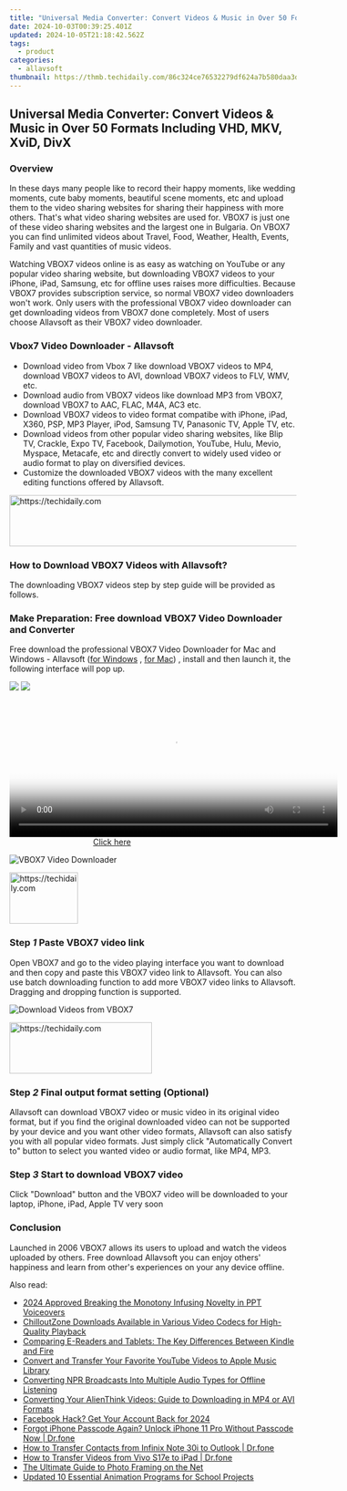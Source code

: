 ```yaml
---
title: "Universal Media Converter: Convert Videos & Music in Over 50 Formats Including VHD, MKV, XviD, DivX"
date: 2024-10-03T00:39:25.401Z
updated: 2024-10-05T21:18:42.562Z
tags:
  - product
categories:
  - allavsoft
thumbnail: https://thmb.techidaily.com/86c324ce76532279df624a7b580daa3d859103088f02a9b5a61fe37bc90c745a.png
---
```


## Universal Media Converter: Convert Videos & Music in Over 50 Formats Including VHD, MKV, XviD, DivX

### Overview

In these days many people like to record their happy moments, like wedding moments, cute baby moments, beautiful scene moments, etc and upload them to the video sharing websites for sharing their happiness with more others. That's what video sharing websites are used for. VBOX7 is just one of these video sharing websites and the largest one in Bulgaria. On VBOX7 you can find unlimited videos about Travel, Food, Weather, Health, Events, Family and vast quantities of music videos.

Watching VBOX7 videos online is as easy as watching on YouTube or any popular video sharing website, but downloading VBOX7 videos to your iPhone, iPad, Samsung, etc for offline uses raises more difficulties. Because VBOX7 provides subscription service, so normal VBOX7 video downloaders won't work. Only users with the professional VBOX7 video downloader can get downloading videos from VBOX7 done completely. Most of users choose Allavsoft as their VBOX7 video downloader.

### Vbox7 Video Downloader - Allavsoft

* Download video from Vbox 7 like download VBOX7 videos to MP4, download VBOX7 videos to AVI, download VBOX7 videos to FLV, WMV, etc.
* Download audio from VBOX7 videos like download MP3 from VBOX7, download VBOX7 to AAC, FLAC, M4A, AC3 etc.
* Download VBOX7 videos to video format compatibe with iPhone, iPad, X360, PSP, MP3 Player, iPod, Samsung TV, Panasonic TV, Apple TV, etc.
* Download videos from other popular video sharing websites, like Blip TV, Crackle, Expo TV, Facebook, Dailymotion, YouTube, Hulu, Mevio, Myspace, Metacafe, etc and directly convert to widely used video or audio format to play on diversified devices.
* Customize the downloaded VBOX7 videos with the many excellent editing functions offered by Allavsoft.

<!-- affiliate ads begin -->
<a href="https://appsumo.8odi.net/c/5597632/2129739/7443" target="_top" id="2129739">
  <img src="//a.impactradius-go.com/display-ad/7443-2129739" border="0" alt="https://techidaily.com" width="728" height="90"/>
</a>
<img height="0" width="0" src="https://appsumo.8odi.net/i/5597632/2129739/7443" style="position:absolute;visibility:hidden;" border="0" />
<!-- affiliate ads end -->

### How to Download VBOX7 Videos with Allavsoft?

The downloading VBOX7 videos step by step guide will be provided as follows.

### Make Preparation: Free download VBOX7 Video Downloader and Converter

Free download the professional VBOX7 Video Downloader for Mac and Windows - Allavsoft ([for Windows](https://tools.techidaily.com/allavsoft/products/) , [for Mac](https://tools.techidaily.com/allavsoft/products/)) , install and then launch it, the following interface will pop up.

[![](https://www.allavsoft.com/how-to/../images/how-to/free-download-win.jpg)](https://tools.techidaily.com/allavsoft/products/) [![](https://www.allavsoft.com/how-to/../images/how-to/free-download-mac.jpg)](https://tools.techidaily.com/allavsoft/products/)

<!-- affiliate ads begin -->
<span id="1982456">
					<video width="576" height="240" style="cursor:pointer"
           poster="//a.impactradius-go.com/display-clicktoplayimage/1982456.png"
           onclick="if(!this.playClicked){this.play();this.setAttribute('controls',true);this.playClicked=true;}">
	   <source src="//a.impactradius-go.com/display-ad/22993-1982456">
	   <img src="//a.impactradius-go.com/display-clicktoplayimage/1982456.png" style="border: none; height: 100%; width: 100%; object-fit: contain">
	</video>
	<div style="width:360px;text-align:center"><a href="javascript:window.open(decodeURIComponent('https%3A%2F%2Fhomestyler.sjv.io%2Fc%2F5597632%2F1982456%2F22993'), '_blank');void(0);">Click here</a></div>
</span>
<img height="0" width="0" src="https://imp.pxf.io/i/5597632/1982456/22993" style="position:absolute;visibility:hidden;" border="0" />
<!-- affiliate ads end -->

![VBOX7 Video Downloader](https://www.allavsoft.com/how-to/../images/allavsoft/screen-shot-600.jpg)

<!-- affiliate ads begin -->
<a href="https://review-au.sjv.io/c/5597632/2098701/14409" target="_top" id="2098701">
  <img src="//a.impactradius-go.com/display-ad/14409-2098701" border="0" alt="https://techidaily.com" width="120" height="90"/>
</a>
<img height="0" width="0" src="https://review-au.sjv.io/i/5597632/2098701/14409" style="position:absolute;visibility:hidden;" border="0" />
<!-- affiliate ads end -->

### Step _1_ Paste VBOX7 video link

Open VBOX7 and go to the video playing interface you want to download and then copy and paste this VBOX7 video link to Allavsoft. You can also use batch downloading function to add more VBOX7 video links to Allavsoft. Dragging and dropping function is supported.

![Download Videos from VBOX7](https://www.allavsoft.com/how-to/../images/how-to/download-videos-from-medici.tv/download-medici-tv.jpg)

<!-- affiliate ads begin -->
<a href="https://aligracehair.sjv.io/c/5597632/2135412/19272" target="_top" id="2135412">
  <img src="//a.impactradius-go.com/display-ad/19272-2135412" border="0" alt="https://techidaily.com" width="250" height="90"/>
</a>
<img height="0" width="0" src="https://aligracehair.sjv.io/i/5597632/2135412/19272" style="position:absolute;visibility:hidden;" border="0" />
<!-- affiliate ads end -->

### Step _2_ Final output format setting (Optional)

Allavsoft can download VBOX7 video or music video in its original video format, but if you find the original downloaded video can not be supported by your device and you want other video formats, Allavsoft can also satisfy you with all popular video formats. Just simply click "Automatically Convert to" button to select you wanted video or audio format, like MP4, MP3.

### Step _3_ Start to download VBOX7 video

Click "Download" button and the VBOX7 video will be downloaded to your laptop, iPhone, iPad, Apple TV very soon

### Conclusion

Launched in 2006 VBOX7 allows its users to upload and watch the videos uploaded by others. Free download Allavsoft you can enjoy others' happiness and learn from other's experiences on your any device offline.

<ins class="adsbygoogle"
     style="display:block"
     data-ad-format="autorelaxed"
     data-ad-client="ca-pub-7571918770474297"
     data-ad-slot="1223367746"></ins>

<ins class="adsbygoogle"
     style="display:block"
     data-ad-client="ca-pub-7571918770474297"
     data-ad-slot="8358498916"
     data-ad-format="auto"
     data-full-width-responsive="true"></ins>

<span class="atpl-alsoreadstyle">Also read:</span>
<div><ul>
<li><a href="https://digital-screen-recording.techidaily.com/2024-approved-breaking-the-monotony-infusing-novelty-in-ppt-voiceovers/"><u>2024 Approved Breaking the Monotony Infusing Novelty in PPT Voiceovers</u></a></li>
<li><a href="https://win-great.techidaily.com/chilloutzone-downloads-available-in-various-video-codecs-for-high-quality-playback/"><u>ChilloutZone Downloads Available in Various Video Codecs for High-Quality Playback</u></a></li>
<li><a href="https://buynow-info.techidaily.com/comparing-e-readers-and-tablets-the-key-differences-between-kindle-and-fire/"><u>Comparing E-Readers and Tablets: The Key Differences Between Kindle and Fire</u></a></li>
<li><a href="https://win-great.techidaily.com/convert-and-transfer-your-favorite-youtube-videos-to-apple-music-library/"><u>Convert and Transfer Your Favorite YouTube Videos to Apple Music Library</u></a></li>
<li><a href="https://win-great.techidaily.com/converting-npr-broadcasts-into-multiple-audio-types-for-offline-listening/"><u>Converting NPR Broadcasts Into Multiple Audio Types for Offline Listening</u></a></li>
<li><a href="https://win-great.techidaily.com/converting-your-alienthink-videos-guide-to-downloading-in-mp4-or-avi-formats/"><u>Converting Your AlienThink Videos: Guide to Downloading in MP4 or AVI Formats</u></a></li>
<li><a href="https://facebook-video-files.techidaily.com/facebook-hack-get-your-account-back-for-2024/"><u>Facebook Hack? Get Your Account Back for 2024</u></a></li>
<li><a href="https://iphone-unlock.techidaily.com/forgot-iphone-passcode-again-unlock-iphone-11-pro-without-passcode-now-drfone-by-drfone-ios/"><u>Forgot iPhone Passcode Again? Unlock iPhone 11 Pro Without Passcode Now | Dr.fone</u></a></li>
<li><a href="https://blog-min.techidaily.com/how-to-transfer-contacts-from-infinix-note-30i-to-outlook-drfone-by-drfone-transfer-from-android-transfer-from-android/"><u>How to Transfer Contacts from Infinix Note 30i to Outlook | Dr.fone</u></a></li>
<li><a href="https://android-transfer.techidaily.com/how-to-transfer-videos-from-vivo-s17e-to-ipad-drfone-by-drfone-transfer-from-android-transfer-from-android/"><u>How to Transfer Videos from Vivo S17e to iPad | Dr.fone</u></a></li>
<li><a href="https://extra-hints.techidaily.com/the-ultimate-guide-to-photo-framing-on-the-net/"><u>The Ultimate Guide to Photo Framing on the Net</u></a></li>
<li><a href="https://ai-vdieo-software.techidaily.com/updated-10-essential-animation-programs-for-school-projects/"><u>Updated 10 Essential Animation Programs for School Projects</u></a></li>
</ul></div>

